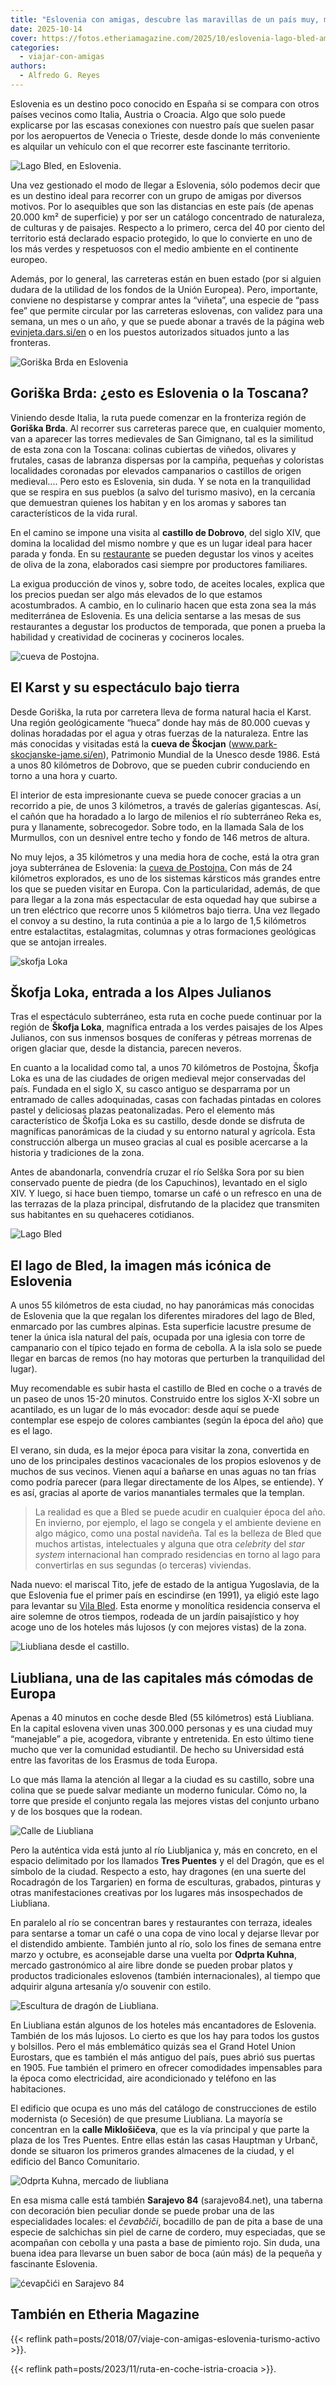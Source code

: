 ```yaml
---
title: "Eslovenia con amigas, descubre las maravillas de un país muy, muy verde"
date: 2025-10-14
cover: https://fotos.etheriamagazine.com/2025/10/eslovenia-lago-bled-amanecer.jpeg
categories: 
  - viajar-con-amigas
authors: 
  - Alfredo G. Reyes
---
```


Eslovenia es un destino poco conocido en España si se compara con otros países vecinos 
como Italia, Austria o Croacia. Algo que solo puede explicarse por las escasas 
conexiones con nuestro país que suelen pasar por los aeropuertos de Venecia o Trieste, 
desde donde lo más conveniente es alquilar un vehículo con el que recorrer este 
fascinante territorio. 

![Lago Bled, en Eslovenia.](https://fotos.etheriamagazine.com/2025/10/portada-eslovenia-etheria-magazine.jpg "Lago Bled, en Eslovenia.")

Una vez gestionado el modo de llegar a Eslovenia, sólo podemos decir que es un destino 
ideal para recorrer con un grupo de amigas por diversos motivos. Por lo asequibles que 
son las distancias en este país (de apenas 20.000 km² de superficie) y por ser un 
catálogo concentrado de naturaleza, de culturas y de paisajes. Respecto a lo primero, 
cerca del 40 por ciento del territorio está declarado espacio protegido, lo que lo 
convierte en uno de los más verdes y respetuosos con el medio ambiente en el continente 
europeo. 

Además, por lo general, las carreteras están en buen estado (por si alguien dudara de la 
utilidad de los fondos de la Unión Europea). Pero, importante, conviene no despistarse y 
comprar antes la “viñeta”, una especie de “pass fee” que permite circular por las 
carreteras eslovenas, con validez para una semana, un mes o un año, y que se puede 
abonar a través de la página web [evinjeta.dars.si/en](http://evinjeta.dars.si/en) o en 
los puestos autorizados situados junto a las fronteras. 

![Goriška Brda en Eslovenia](https://fotos.etheriamagazine.com/2025/10/eslovenia-Vinedos-en-Goriska-Brda.jpeg "Goriška Brda.")

## Goriška Brda: ¿esto es Eslovenia o la Toscana?

Viniendo desde Italia, la ruta puede comenzar en la fronteriza región de **Goriška 
Brda**. Al recorrer sus carreteras parece que, en cualquier momento, van a aparecer las 
torres medievales de San Gimignano, tal es la similitud de esta zona con la Toscana: 
colinas cubiertas de viñedos, olivares y frutales, casas de labranza dispersas por la 
campiña, pequeñas y coloristas localidades coronadas por elevados campanarios o 
castillos de origen medieval.... Pero esto es Eslovenia, sin duda. Y se nota en la 
tranquilidad que se respira en sus pueblos (a salvo del turismo masivo), en la cercanía 
que demuestran quienes los habitan y en los aromas y sabores tan característicos de la 
vida rural. 

En el camino se impone una visita al **castillo de Dobrovo**, del siglo XIV, que domina 
la localidad del mismo nombre y que es un lugar ideal para hacer parada y fonda. En su 
[restaurante](http://www.brda.si/en/experience/gourmet) se pueden degustar los vinos y 
aceites de oliva de la zona, elaborados casi siempre por productores familiares. 

La exigua producción de vinos y, sobre todo, de aceites locales, explica que los precios 
puedan ser algo más elevados de lo que estamos acostumbrados. A cambio, en lo culinario 
hacen que esta zona sea la más mediterránea de Eslovenia. Es una delicia sentarse a las 
mesas de sus restaurantes a degustar los productos de temporada, que ponen a prueba la 
habilidad y creatividad de cocineras y cocineros locales. 

![cueva de Postojna.](https://fotos.etheriamagazine.com/2025/10/Eslovenia-Cueva-de-Postojna.jpeg "Cueva de Postojna.")

## El Karst y su espectáculo bajo tierra

Desde Goriška, la ruta por carretera lleva de forma natural hacia el Karst. Una región 
geológicamente “hueca” donde hay más de 80.000 cuevas y dolinas horadadas por el agua y 
otras fuerzas de la naturaleza. Entre las más conocidas y visitadas está la **cueva de 
Škocjan** (www.park-skocjanske-jame.si/en), Patrimonio Mundial de la Unesco desde 1986. 
Está a unos 80 kilómetros de Dobrovo, que se pueden cubrir conduciendo en torno a una 
hora y cuarto. 

El interior de esta impresionante cueva se puede conocer gracias a un recorrido a pie, 
de unos 3 kilómetros, a través de galerías gigantescas. Así, el cañón que ha horadado a 
lo largo de milenios el río subterráneo Reka es, pura y llanamente, sobrecogedor. Sobre 
todo, en la llamada Sala de los Murmullos, con un desnivel entre techo y fondo de 146 
metros de altura. 

No muy lejos, a 35 kilómetros y una media hora de coche, está la otra gran joya 
subterránea de Eslovenia: la [cueva de 
Postojna.](http://www.postojnska-jama.eu/es/cueva-de-postojna) Con más de 24 kilómetros 
explorados, es uno de los sistemas kársticos más grandes entre los que se pueden visitar 
en Europa. Con la particularidad, además, de que para llegar a la zona más espectacular 
de esta oquedad hay que subirse a un tren eléctrico que recorre unos 5 kilómetros bajo 
tierra. Una vez llegado el convoy a su destino, la ruta continúa a pie a lo largo de 1,5 
kilómetros entre estalactitas, estalagmitas, columnas y otras formaciones geológicas que 
se antojan irreales. 

![skofja Loka](https://fotos.etheriamagazine.com/2025/10/eslovenia-skofja-Loka.jpeg "Škofja Loka.")

## Škofja Loka, entrada a los Alpes Julianos

Tras el espectáculo subterráneo, esta ruta en coche puede continuar por la región de 
**Škofja Loka**, magnífica entrada a los verdes paisajes de los Alpes Julianos, con sus 
inmensos bosques de coníferas y pétreas morrenas de origen glaciar que, desde la 
distancia, parecen neveros. 

En cuanto a la localidad como tal, a unos 70 kilómetros de Postojna, Škofja Loka es una 
de las ciudades de origen medieval mejor conservadas del país. Fundada en el siglo X, su 
casco antiguo se desparrama por un entramado de calles adoquinadas, casas con fachadas 
pintadas en colores pastel y deliciosas plazas peatonalizadas. Pero el elemento más 
característico de Škofja Loka es su castillo, desde donde se disfruta de magníficas 
panorámicas de la ciudad y su entorno natural y agrícola. Esta construcción alberga un 
museo gracias al cual es posible acercarse a la historia y tradiciones de la zona. 

Antes de abandonarla, convendría cruzar el río Selška Sora por su bien conservado puente 
de piedra (de los Capuchinos), levantado en el siglo XIV. Y luego, si hace buen tiempo, 
tomarse un café o un refresco en una de las terrazas de la plaza principal, disfrutando 
de la placidez que transmiten sus habitantes en su quehaceres cotidianos. 

![Lago Bled](https://fotos.etheriamagazine.com/2025/10/eslovenia-Lago-de-Bled.jpeg "Lago Bled.")

## El lago de Bled, la imagen más icónica de Eslovenia

A unos 55 kilómetros de esta ciudad, no hay panorámicas más conocidas de Eslovenia que 
la que regalan los diferentes miradores del lago de Bled, enmarcado por las cumbres 
alpinas. Esta superficie lacustre presume de tener la única isla natural del país, 
ocupada por una iglesia con torre de campanario con el típico tejado en forma de 
cebolla. A la isla solo se puede llegar en barcas de remos (no hay motoras que perturben 
la tranquilidad del lugar). 

Muy recomendable es subir hasta el castillo de Bled en coche o a través de un paseo de 
unos 15-20 minutos. Construido entre los siglos X-XI sobre un acantilado, es un lugar de 
lo más evocador: desde aquí se puede contemplar ese espejo de colores cambiantes (según 
la época del año) que es el lago. 

El verano, sin duda, es la mejor época para visitar la zona, convertida en uno de los 
principales destinos vacacionales de los propios eslovenos y de muchos de sus vecinos. 
Vienen aquí a bañarse en unas aguas no tan frías como podría parecer (para llegar 
directamente de los Alpes, se entiende). Y es así, gracias al aporte de varios 
manantiales termales que la templan. 

> La realidad es que a Bled se puede acudir en cualquier época del año. En invierno, por 
> ejemplo, el lago se congela y el ambiente deviene en algo mágico, como una postal 
> navideña. Tal es la belleza de Bled que muchos artistas, intelectuales y alguna que otra 
> _celebrity_ del _star system_ internacional han comprado residencias en torno al lago 
> para convertirlas en sus segundas (o terceras) viviendas. 

Nada nuevo: el mariscal Tito, jefe de estado de la antigua Yugoslavia, de la que 
Eslovenia fue el primer país en escindirse (en 1991), ya eligió este lago para levantar 
su [Vila Bled](https://brdo.si/objekti/posestvo-vile-bled). Esta enorme y monolítica 
residencia conserva el aire solemne de otros tiempos, rodeada de un jardín paisajístico 
y hoy acoge uno de los hoteles más lujosos (y con mejores vistas) de la zona. 

![Liubliana desde el castillo.](https://fotos.etheriamagazine.com/2025/10/eslovenia-liubliana-desde-castillo.jpg "Liubliana desde el castillo.")

## Liubliana, una de las capitales más cómodas de Europa

Apenas a 40 minutos en coche desde Bled (55 kilómetros) está Liubliana. En la capital 
eslovena viven unas 300.000 personas y es una ciudad muy “manejable” a pie, acogedora, 
vibrante y entretenida. En esto último tiene mucho que ver la comunidad estudiantil. De 
hecho su Universidad está entre las favoritas de los Erasmus de toda Europa. 

Lo que más llama la atención al llegar a la ciudad es su castillo, sobre una colina que 
se puede salvar mediante un moderno funicular. Cómo no, la torre que preside el conjunto 
regala las mejores vistas del conjunto urbano y de los bosques que la rodean. 

![Calle de Liubliana](https://fotos.etheriamagazine.com/2025/10/Eslovenia-Calle-de-Liubliana.jpeg "Una de las elegantes calles de Liubliana, con el castillo al fondo.")

Pero la auténtica vida está junto al río Liubljanica y, más en concreto, en el espacio 
delimitado por los llamados **Tres Puentes** y el del Dragón, que es el símbolo de la 
ciudad. Respecto a esto, hay dragones (en una suerte del Rocadragón de los Targarien) en 
forma de esculturas, grabados, pinturas y otras manifestaciones creativas por los 
lugares más insospechados de Liubliana. 

En paralelo al río se concentran bares y restaurantes con terraza, ideales para sentarse 
a tomar un café o una copa de vino local y dejarse llevar por el distendido ambiente. 
También junto al río, solo los fines de semana entre marzo y octubre, es aconsejable 
darse una vuelta por **Odprta Kuhna**, mercado gastronómico al aire libre donde se 
pueden probar platos y productos tradicionales eslovenos (también internacionales), al 
tiempo que adquirir alguna artesanía y/o souvenir con estilo. 

![Escultura de dragón de Liubliana.](https://fotos.etheriamagazine.com/2025/10/eslovenia-Liubliana-dragon.jpg "Escultura de dragón de Liubliana.")

En Liubliana están algunos de los hoteles más encantadores de Eslovenia. También de los 
más lujosos. Lo cierto es que los hay para todos los gustos y bolsillos. Pero el más 
emblemático quizás sea el Grand Hotel Union Eurostars, que es también el más antiguo del 
país, pues abrió sus puertas en 1905. Fue también el primero en ofrecer comodidades 
impensables para la época como electricidad, aire acondicionado y teléfono en las 
habitaciones. 

El edificio que ocupa es uno más del catálogo de construcciones de estilo modernista (o 
Secesión) de que presume Liubliana. La mayoría se concentran en la **calle 
Miklošičeva**, que es la vía principal y que parte la plaza de los Tres Puentes. Entre 
ellas están las casas Hauptman y Urbanč, donde se situaron los primeros grandes 
almacenes de la ciudad, y el edificio del Banco Comunitario. 

![Odprta Kuhna, mercado de liubliana](https://fotos.etheriamagazine.com/2025/10/mercado-liubliana.jpg "Puesto de cerámica en Odprta Kuhna, mercado gastronómico al aire libre.")

En esa misma calle está también **Sarajevo 84** (sarajevo84.net), una taberna con 
decoración bien peculiar donde se puede probar una de las especialidades locales: el 
_čevabčiči_, bocadillo de pan de pita a base de una especie de salchichas sin piel de 
carne de cordero, muy especiadas, que se acompañan con cebolla y una pasta a base de 
pimiento rojo. Sin duda, una buena idea para llevarse un buen sabor de boca (aún más) de 
la pequeña y fascinante Eslovenia. 

![ćevapčići en Sarajevo 84](https://fotos.etheriamagazine.com/2025/10/comida-eslovenia.jpg "Prueba el ćevapčići en Sarajevo 84.")

## También en Etheria Magazine

{{< reflink path=posts/2018/07/viaje-con-amigas-eslovenia-turismo-activo >}}. 

{{< reflink path=posts/2023/11/ruta-en-coche-istria-croacia >}}.
